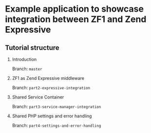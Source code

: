 # Example application to showcase integration between ZF1 and Zend Expressive 

## Tutorial structure

1. Introduction

   Branch: `master`

2. ZF1 as Zend Expressive middleware

   Branch: `part2-expressive-integration`

3. Shared Service Container 

   Branch: `part3-service-manager-integration`
   
4. Shared PHP settings and error handling

   Branch: `part4-settings-and-error-handling`
